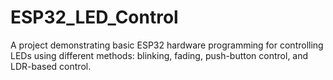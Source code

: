 # ESP32_LED_Control
A project demonstrating basic ESP32 hardware programming for controlling LEDs using different methods: blinking, fading, push-button control, and LDR-based control.
